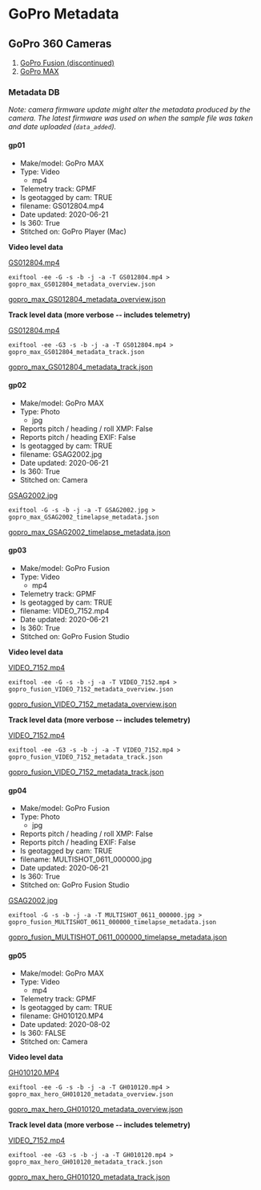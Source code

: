 # GoPro Metadata

## GoPro 360 Cameras

1. [GoPro Fusion (discontinued)](https://gopro.com/en/us/fusion)
2. [GoPro MAX](https://gopro.com/en/us/shop/cameras/max/CHDHZ-201-master.html)

### Metadata DB

_Note: camera firmware update might alter the metadata produced by the camera. The latest firmware was used on when the sample file was taken and date uploaded (`data_added`)._

#### gp01

* Make/model: GoPro MAX
* Type: Video
	- mp4
* Telemetry track: GPMF
* Is geotagged by cam: TRUE
* filename: GS012804.mp4
* Date updated: 2020-06-21
* Is 360: True
* Stitched on: GoPro Player (Mac)

**Video level data**

[GS012804.mp4](/gopro/files/GS012804.txt)

```
exiftool -ee -G -s -b -j -a -T GS012804.mp4 > gopro_max_GS012804_metadata_overview.json
```

[gopro_max_GS012804_metadata_overview.json](/gopro/files/gopro_max_GS012804_metadata_overview.json)

**Track level data (more verbose -- includes telemetry)**

[GS012804.mp4](/gopro/files/GS012804.txt)

```
exiftool -ee -G3 -s -b -j -a -T GS012804.mp4 > gopro_max_GS012804_metadata_track.json
```

[gopro_max_GS012804_metadata_track.json](/gopro/files/gopro_max_GS012804_metadata_track.json)

#### gp02

* Make/model: GoPro MAX
* Type: Photo
	- jpg
* Reports pitch / heading / roll XMP: False
* Reports pitch / heading EXIF: False
* Is geotagged by cam: TRUE
* filename: GSAG2002.jpg
* Date updated: 2020-06-21
* Is 360: True
* Stitched on: Camera

[GSAG2002.jpg](/gopro/files/GSAG2002.jpg)

```
exiftool -G -s -b -j -a -T GSAG2002.jpg > gopro_max_GSAG2002_timelapse_metadata.json
```

[gopro_max_GSAG2002_timelapse_metadata.json](/gopro/files/gopro_max_GSAG2002_timelapse_metadata.json)

#### gp03

* Make/model: GoPro Fusion
* Type: Video
	- mp4
* Telemetry track: GPMF
* Is geotagged by cam: TRUE
* filename: VIDEO_7152.mp4
* Date updated: 2020-06-21
* Is 360: True
* Stitched on: GoPro Fusion Studio

**Video level data**

[VIDEO_7152.mp4](/gopro/files/VIDEO_7152.txt)

```
exiftool -ee -G -s -b -j -a -T VIDEO_7152.mp4 > gopro_fusion_VIDEO_7152_metadata_overview.json
```

[gopro_fusion_VIDEO_7152_metadata_overview.json](/gopro/files/gopro_fusion_VIDEO_7152_metadata_overview.json)

**Track level data (more verbose -- includes telemetry)**

[VIDEO_7152.mp4](/gopro/files/VIDEO_7152.txt)

```
exiftool -ee -G3 -s -b -j -a -T VIDEO_7152.mp4 > gopro_fusion_VIDEO_7152_metadata_track.json
```

[gopro_fusion_VIDEO_7152_metadata_track.json](/gopro/files/gopro_fusion_VIDEO_7152_metadata_track.json)

#### gp04

* Make/model: GoPro Fusion
* Type: Photo
	- jpg
* Reports pitch / heading / roll XMP: False
* Reports pitch / heading EXIF: False
* Is geotagged by cam: TRUE
* filename: MULTISHOT_0611_000000.jpg
* Date updated: 2020-06-21
* Is 360: True
* Stitched on: GoPro Fusion Studio

[GSAG2002.jpg](/gopro/files/MULTISHOT_0611_000000.jpg)

```
exiftool -G -s -b -j -a -T MULTISHOT_0611_000000.jpg > gopro_fusion_MULTISHOT_0611_000000_timelapse_metadata.json
```

[gopro_fusion_MULTISHOT_0611_000000_timelapse_metadata.json](/gopro/files/gopro_fusion_MULTISHOT_0611_000000_timelapse_metadata.json)

#### gp05

* Make/model: GoPro MAX
* Type: Video
	- mp4
* Telemetry track: GPMF
* Is geotagged by cam: TRUE
* filename: GH010120.MP4
* Date updated: 2020-08-02
* Is 360: FALSE
* Stitched on: Camera

**Video level data**

[GH010120.MP4](/gopro/files/GH010120.txt)

```
exiftool -ee -G -s -b -j -a -T GH010120.mp4 > gopro_max_hero_GH010120_metadata_overview.json
```

[gopro_max_hero_GH010120_metadata_overview.json](/gopro/files/gopro_max_hero_GH010120_metadata_overview.json)

**Track level data (more verbose -- includes telemetry)**

[VIDEO_7152.mp4](/gopro/files/VIDEO_7152.txt)

```
exiftool -ee -G3 -s -b -j -a -T GH010120.mp4 > gopro_max_hero_GH010120_metadata_track.json
```

[gopro_max_hero_GH010120_metadata_track.json](/gopro/files/gopro_max_hero_GH010120_metadata_track.json)
